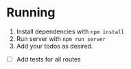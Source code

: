 # Running

1. Install dependencies with `npm install`
2. Run server with `npm run server`
3. Add your todos as desired.

- [ ] Add tests for all routes
